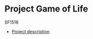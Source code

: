 # Project Game of Life
SF1518
* [Project description](https://github.com/haaln/sf1518/blob/master/Projects/project%20game%20of%20life/proj_prog.pdf)
